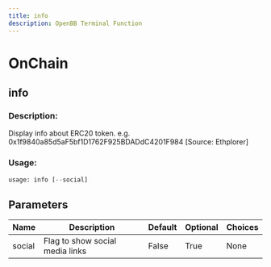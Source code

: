 ```yaml
---
title: info
description: OpenBB Terminal Function
---
```


# OnChain

## info

### Description: 

Display info about ERC20 token. e.g. 0x1f9840a85d5aF5bf1D1762F925BDADdC4201F984 [Source: Ethplorer]

### Usage: 
```python
usage: info [--social]
```

## Parameters

| Name | Description | Default | Optional | Choices |
| ---- | ----------- | ------- | -------- | ------- |
| social | Flag to show social media links | False | True | None |


